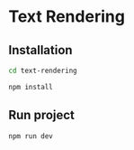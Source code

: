 # Text Rendering
## Installation
```sh
cd text-rendering
```
```sh
npm install
```
## Run project
```sh
npm run dev
```
